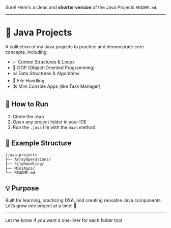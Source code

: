 Sure! Here's a clean and **shorter version** of the Java Projects `README.md`:

---

# 🚀 Java Projects

A collection of my Java projects to practice and demonstrate core concepts, including:

- ✅ Control Structures & Loops  
- 🧠 OOP (Object-Oriented Programming)  
- 📊 Data Structures & Algorithms  
- 📁 File Handling  
- 🛠️ Mini Console Apps (like Task Manager)

## 🔧 How to Run

1. Clone the repo  
2. Open any project folder in your IDE  
3. Run the `.java` file with the `main` method

## 📁 Example Structure

```
/java-projects
├── ArrayOperations/
├── FileHandling/
├── MiniApps/
└── README.md
```

## 💡 Purpose

Built for learning, practicing DSA, and creating reusable Java components.  
Let’s grow one project at a time! 💪

---

Let me know if you want a one-liner for each folder too!
